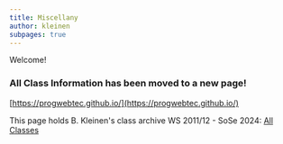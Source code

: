 ```yaml
---
title: Miscellany
author: kleinen
subpages: true
---
```


Welcome!

### All Class Information has been moved to a new page!

[https://progwebtec.github.io/](https://progwebtec.github.io/)

This page holds B. Kleinen's class archive WS 2011/12 - SoSe 2024: [All Classes](classes/)